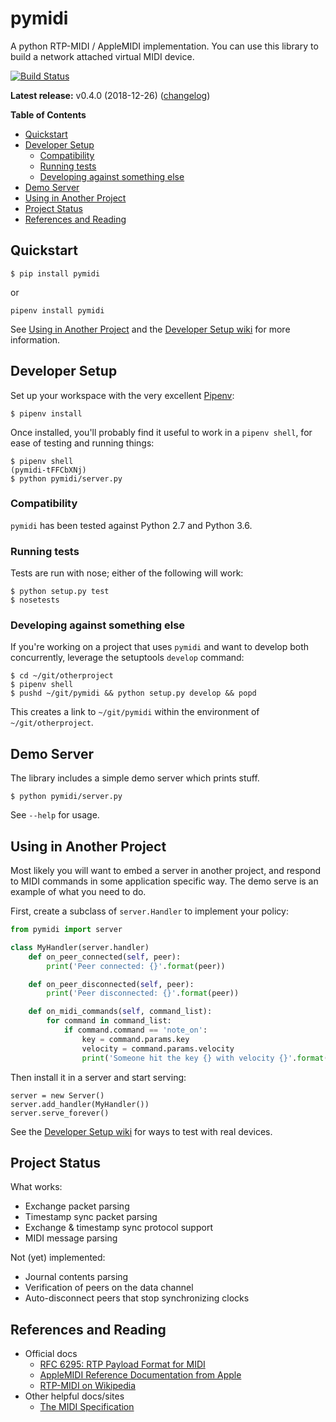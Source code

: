 # pymidi

A python RTP-MIDI / AppleMIDI implementation. You can use this library to build a network attached virtual MIDI device.

[![Build Status](https://travis-ci.org/mik3y/pymidi.svg?branch=master)](https://travis-ci.org/mik3y/pymidi)

**Latest release:** v0.4.0 (2018-12-26) ([changelog](https://github.com/mik3y/pymidi/blob/master/CHANGELOG.md))

<!-- START doctoc generated TOC please keep comment here to allow auto update -->
<!-- DON'T EDIT THIS SECTION, INSTEAD RE-RUN doctoc TO UPDATE -->
**Table of Contents**

- [Quickstart](#quickstart)
- [Developer Setup](#developer-setup)
  - [Compatibility](#compatibility)
  - [Running tests](#running-tests)
  - [Developing against something else](#developing-against-something-else)
- [Demo Server](#demo-server)
- [Using in Another Project](#using-in-another-project)
- [Project Status](#project-status)
- [References and Reading](#references-and-reading)

<!-- END doctoc generated TOC please keep comment here to allow auto update -->

## Quickstart

```
$ pip install pymidi
```
or

```
pipenv install pymidi
```

See [Using in Another Project](#using-in-another-project) and the [Developer Setup wiki](wiki/Developer-MIDI-Setup) for more information.

## Developer Setup

Set up your workspace with the very excellent [Pipenv](https://pipenv.readthedocs.io/en/latest/):

```
$ pipenv install
```

Once installed, you'll probably find it useful to work in a `pipenv shell`, for ease of testing and running things:

```
$ pipenv shell
(pymidi-tFFCbXNj)
$ python pymidi/server.py
```

### Compatibility

`pymidi` has been tested against Python 2.7 and Python 3.6.

### Running tests

Tests are run with nose; either of the following will work:

```
$ python setup.py test
$ nosetests
```

### Developing against something else

If you're working on a project that uses `pymidi` and want to develop both concurrently, leverage the setuptools `develop` command:

```
$ cd ~/git/otherproject
$ pipenv shell
$ pushd ~/git/pymidi && python setup.py develop && popd
```

This creates a link to `~/git/pymidi` within the environment of `~/git/otherproject`.

## Demo Server

The library includes a simple demo server which prints stuff.

```
$ python pymidi/server.py
```

See `--help` for usage.

## Using in Another Project

Most likely you will want to embed a server in another project, and respond to MIDI commands in some application specific way. The demo serve is an example of what you need to do.

First, create a subclass of `server.Handler` to implement your policy:

```py
from pymidi import server

class MyHandler(server.handler)
    def on_peer_connected(self, peer):
        print('Peer connected: {}'.format(peer))

    def on_peer_disconnected(self, peer):
        print('Peer disconnected: {}'.format(peer))

    def on_midi_commands(self, command_list):
        for command in command_list:
            if command.command == 'note_on':
                key = command.params.key
                velocity = command.params.velocity
                print('Someone hit the key {} with velocity {}'.format(key, velocity))
```

Then install it in a server and start serving:

```
server = new Server()
server.add_handler(MyHandler())
server.serve_forever()
```

See the [Developer Setup wiki](wiki/Developer-MIDI-Setup) for ways to test with real devices.

## Project Status

What works:
* Exchange packet parsing
* Timestamp sync packet parsing
* Exchange & timestamp sync protocol support
* MIDI message parsing

Not (yet) implemented:
* Journal contents parsing
* Verification of peers on the data channel
* Auto-disconnect peers that stop synchronizing clocks

## References and Reading

* Official docs
  - [RFC 6295: RTP Payload Format for MIDI](https://tools.ietf.org/html/rfc6295)
  - [AppleMIDI Reference Documentation from Apple](https://developer.apple.com/library/archive/documentation/Audio/Conceptual/MIDINetworkDriverProtocol/MIDI/MIDI.html)
  - [RTP-MIDI on Wikipedia](https://en.wikipedia.org/wiki/RTP-MIDI)
* Other helpful docs/sites
  - [The MIDI Specification](http://midi.teragonaudio.com/tech/midispec.htm)
